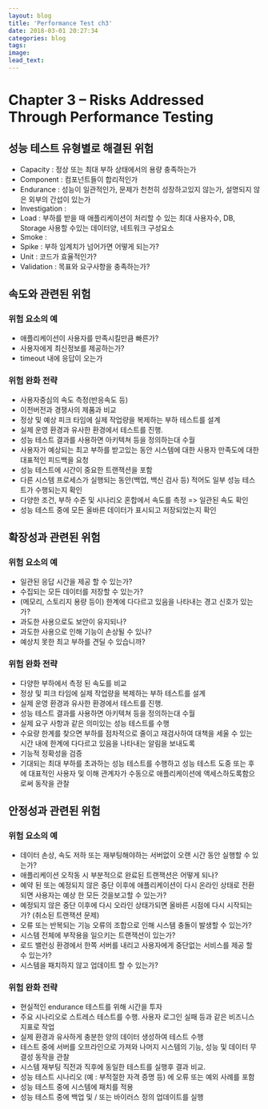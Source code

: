 ```yaml
---
layout: blog
title: 'Performance Test ch3'
date: 2018-03-01 20:27:34
categories: blog
tags: 
image: 
lead_text: 
---
```


# Chapter 3 – Risks Addressed Through Performance Testing

## 성능 테스트 유형별로 해결된 위험
- Capacity : 정상 또는 최대 부하 상태에서의 용량 충족하는가
- Component : 컴포넌트들이 합리적인가 
- Endurance : 성능이 일관적인가, 문제가 천천히 성장하고있지 않는가, 설명되지 않은 외부의 간섭이 있는가
- Investigation : 
- Load : 부하를 받을 때 애플리케이션이 처리할 수 있는 최대 사용자수, DB, Storage 사용할 수있는 데이터양, 네트워크 구성요소
- Smoke : 
- Spike : 부하 임계치가 넘어가면 어떻게 되는가?
- Unit : 코드가 효율적인가?
- Validation : 목표와 요구사항을 충족하는가? 


## 속도와 관련된 위험
### 위험 요소의 예 
- 애플리케이션이 사용자를 만족시킬만큼 빠른가?
- 사용자에게 최신정보를 제공하는가?
- timeout 내에 응답이 오는가

### 위험 완화 전략
- 사용자중심의 속도 측정(반응속도 등)
- 이전버전과 경쟁사의 제품과 비교
- 정상 및 예상 피크 타임에 실제 작업량을 복제하는 부하 테스트를 설계
- 실제 운영 환경과 유사한 환경에서 테스트를 진행.
- 성능 테스트 결과를 사용하면 아키텍쳐 등을 정의하는대 수월
- 사용자가 예상되는 최고 부하를 받고있는 동안 시스템에 대한 사용자 만족도에 대한 대표적인 피드백을 요청
- 성능 테스트에 시간이 중요한 트랜잭션을 포함
- 다른 시스템 프로세스가 실행되는 동안(백업, 백신 검사 등) 적어도 일부 성능 테스트가 수행되는지 확인
- 다양한 조건, 부하 수준 및 시나리오 혼합에서 속도를 측정 => 일관된 속도 확인
- 성능 테스트 중에 모든 올바른 데이터가 표시되고 저장되었는지 확인

## 확장성과 관련된 위험
### 위험 요소의 예
- 일관된 응답 시간을 제공 할 수 있는가?
- 수집되는 모든 데이터를 저장할 수 있는가?
- (메모리, 스토리지 용량 등이) 한계에 다다르고 있음을 나타내는 경고 신호가 있는가?
- 과도한 사용으로도 보안이 유지되나?
- 과도한 사용으로 인해 기능이 손상될 수 있나?
- 예상치 못한 최고 부하를 견딜 수 있습니까?
### 위험 완화 전략
- 다양한 부하에서 측정 된 속도를 비교
- 정상 및 피크 타임에 실제 작업량을 복제하는 부하 테스트를 설계
- 실제 운영 환경과 유사한 환경에서 테스트를 진행. 
- 성능 테스트 결과를 사용하면 아키텍쳐 등을 정의하는대 수월
- 실제 요구 사항과 같은 의미있는 성능 테스트를 수행
- 수요량 한계를 찾으면 부하를 점차적으로 줄이고 재검사하여 대책을 세울 수 있는 시간 내에 한계에 다다르고 있음을 나타내는 알림을 보내도록
- 기능적 정확성을 검증
- 기대되는 최대 부하를 초과하는 성능 테스트를 수행하고 성능 테스트 도중 또는 후에 대표적인 사용자 및 이해 관계자가 수동으로 애플리케이션에 액세스하도록함으로써 동작을 관찰

## 안정성과 관련된 위험
### 위험 요소의 예
- 데이터 손상, 속도 저하 또는 재부팅해야하는 서버없이 오랜 시간 동안 실행할 수 있는가?
- 애플리케이션 오작동 시 부분적으로 완료된 트랜잭션은 어떻게 되나?
- 예약 된 또는 예정되지 않은 중단 이후에 애플리케이션이 다시 온라인 상태로 전환되면 사용자는 예상 한 모든 것을보고할 수 있는가?
- 예정되지 않은 중단 이후에 다시 오라인 상태가되면 올바른 시점에 다시 시작되는가? (취소된 트랜잭션 문제)
- 오류 또는 반복되는 기능 오류의 조합으로 인해 시스템 충돌이 발생할 수 있는가?
- 시스템 전체에 부작용을 일으키는 트랜잭션이 있는가?
- 로드 밸런싱 환경에서 한쪽 서버를 내리고 사용자에게 중단없는 서비스를 제공 할 수 있는가?
- 시스템을 패치하지 않고 업데이트 할 수 있는가?
### 위험 완화 전략
- 현실적인 endurance 테스트를 위해 시간을 투자
- 주요 시나리오로 스트레스 테스트를 수행. 사용자 로그인 실패 등과 같은 비즈니스 지표로 작업
- 실제 환경과 유사하게 충분한 양의 데이터 생성하여 테스트 수행
- 테스트 중에 서버를 오프라인으로 가져와 나머지 시스템의 기능, 성능 및 데이터 무결성 동작을 관찰
- 시스템 재부팅 직전과 직후에 동일한 테스트를 실행후 결과 비교.
- 성능 테스트 시나리오 (예 : 부적절한 자격 증명 등) 에 오류 또는 예외 사례를 포함
- 성능 테스트 중에 시스템에 패치를 적용
- 성능 테스트 중에 백업 및 / 또는 바이러스 정의 업데이트를 실행

